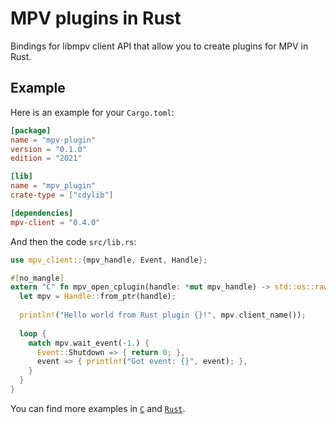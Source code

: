 # MPV plugins in Rust

Bindings for libmpv client API that allow you to create plugins for MPV in Rust.

## Example

Here is an example for your `Cargo.toml`:

```toml
[package]
name = "mpv-plugin"
version = "0.1.0"
edition = "2021"

[lib]
name = "mpv_plugin"
crate-type = ["cdylib"]

[dependencies]
mpv-client = "0.4.0"
```

And then the code `src/lib.rs`:

```rust
use mpv_client::{mpv_handle, Event, Handle};

#[no_mangle]
extern "C" fn mpv_open_cplugin(handle: *mut mpv_handle) -> std::os::raw::c_int {
  let mpv = Handle::from_ptr(handle);
  
  println!("Hello world from Rust plugin {}!", mpv.client_name());
  
  loop {
    match mpv.wait_event(-1.) {
      Event::Shutdown => { return 0; },
      event => { println!("Got event: {}", event); },
    }
  }
}
```

You can find more examples in [`C`](https://github.com/mpv-player/mpv-examples/tree/master/cplugins) and [`Rust`](https://github.com/TheCactusVert/mpv-sponsorblock).
